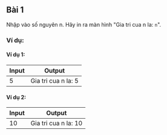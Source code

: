 ## Bài 1

Nhập vào số nguyên n. Hãy in ra màn hình "Gia tri cua n la: `n`".

### Ví dụ:

#### Ví dụ 1:

| Input | Output |
|-------|--------|
| 5     | Gia tri cua n la: 5 |

#### Ví dụ 2:

| Input | Output |
|-------|--------|
| 10    | Gia tri cua n la: 10 |

